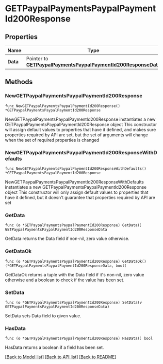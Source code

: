 # GETPaypalPaymentsPaypalPaymentId200Response

## Properties

Name | Type | Description | Notes
------------ | ------------- | ------------- | -------------
**Data** | Pointer to [**GETPaypalPaymentsPaypalPaymentId200ResponseData**](GETPaypalPaymentsPaypalPaymentId200ResponseData.md) |  | [optional] 

## Methods

### NewGETPaypalPaymentsPaypalPaymentId200Response

`func NewGETPaypalPaymentsPaypalPaymentId200Response() *GETPaypalPaymentsPaypalPaymentId200Response`

NewGETPaypalPaymentsPaypalPaymentId200Response instantiates a new GETPaypalPaymentsPaypalPaymentId200Response object
This constructor will assign default values to properties that have it defined,
and makes sure properties required by API are set, but the set of arguments
will change when the set of required properties is changed

### NewGETPaypalPaymentsPaypalPaymentId200ResponseWithDefaults

`func NewGETPaypalPaymentsPaypalPaymentId200ResponseWithDefaults() *GETPaypalPaymentsPaypalPaymentId200Response`

NewGETPaypalPaymentsPaypalPaymentId200ResponseWithDefaults instantiates a new GETPaypalPaymentsPaypalPaymentId200Response object
This constructor will only assign default values to properties that have it defined,
but it doesn't guarantee that properties required by API are set

### GetData

`func (o *GETPaypalPaymentsPaypalPaymentId200Response) GetData() GETPaypalPaymentsPaypalPaymentId200ResponseData`

GetData returns the Data field if non-nil, zero value otherwise.

### GetDataOk

`func (o *GETPaypalPaymentsPaypalPaymentId200Response) GetDataOk() (*GETPaypalPaymentsPaypalPaymentId200ResponseData, bool)`

GetDataOk returns a tuple with the Data field if it's non-nil, zero value otherwise
and a boolean to check if the value has been set.

### SetData

`func (o *GETPaypalPaymentsPaypalPaymentId200Response) SetData(v GETPaypalPaymentsPaypalPaymentId200ResponseData)`

SetData sets Data field to given value.

### HasData

`func (o *GETPaypalPaymentsPaypalPaymentId200Response) HasData() bool`

HasData returns a boolean if a field has been set.


[[Back to Model list]](../README.md#documentation-for-models) [[Back to API list]](../README.md#documentation-for-api-endpoints) [[Back to README]](../README.md)



